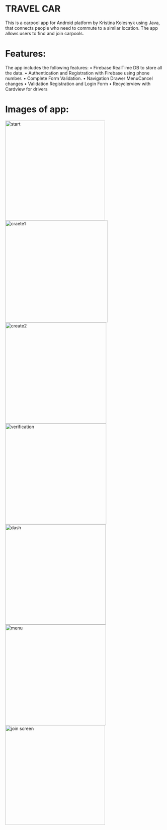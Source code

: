 # TRAVEL CAR

This is a carpool app for Android platform by Kristina Kolesnyk using Java, that connects people who need to commute to a similar location. The app allows users to find and join carpools. 

# Features:
The app includes the following features:
	•	Firebase RealTime DB to store all the data.
	•	Authentication and Registration with Firebase using phone number.
	•	Complete Form Validation.
	•	Navigation Drawer MenuCancel changes
	•	Validation Registration and Login Form 
	•	Recyclerview with Cardview for drivers
	
# Images of app:

<img width="317" alt="start" src="https://user-images.githubusercontent.com/126165994/221438873-7e6d9d72-b3dd-4d0f-bacd-dfa1cc1a9af7.png"> <img width="325" alt="craete1" src="https://user-images.githubusercontent.com/126165994/221438877-7dbd686c-ab70-46b7-bd1d-97f58996d7fa.png"> <img width="321" alt="create2" src="https://user-images.githubusercontent.com/126165994/221438884-96251435-24d8-4d22-bde9-f3378ff94f77.png">
<img width="321" alt="verification" src="https://user-images.githubusercontent.com/126165994/221439094-632ad6e4-8144-42a2-bd49-c011901e082a.png">
<img width="319" alt="dash" src="https://user-images.githubusercontent.com/126165994/221438892-b4ee96f7-bfaf-4ad4-9b84-b393b0681ae0.png">
<img width="320" alt="menu" src="https://user-images.githubusercontent.com/126165994/221438894-008249d2-d518-44e0-af69-dce19fae5a88.png">
<img width="317" alt="join screen" src="https://user-images.githubusercontent.com/126165994/221438896-f4de96d8-b868-4d2e-befe-5060ca520d20.png">
